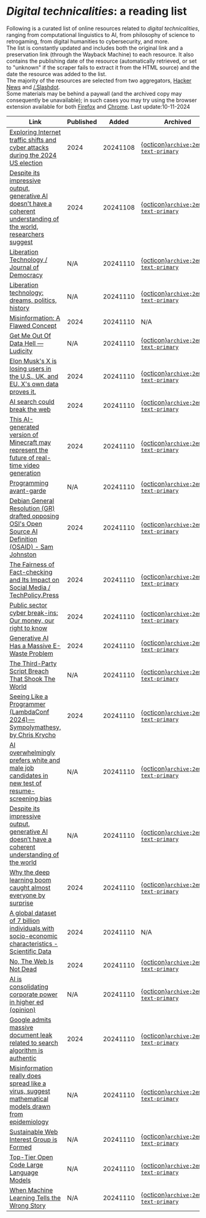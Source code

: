 
# *Digital technicalities*: a reading list
Following is a curated list of online resources related to *digital technicalities*, ranging from computational linguistics to AI, from philosophy of science to retrogaming, from digital humanities to cybersecurity, and more.  
The list is constantly updated and includes both the original link and a preservation link (through the Wayback Machine) to each resource. It also contains the publishing date of the resource (automatically retrieved, or set to "unknown" if the scraper fails to extract it from the HTML source) and the date the resource was added to the list.  
The majority of the resources are selected from two aggregators, [Hacker News](https://news.ycombinator.com/news) and [/.Slashdot](https://slashdot.org/).  
Some materials may be behind a paywall (and the archived copy may consequently be unavailable); in such cases you may try using the browser extension  available for both [Firefox](https://github.com/bpc-clone/bypass-paywalls-firefox-clean/) and [Chrome](https://github.com/bpc-clone/bypass-paywalls-chrome-clean).
    Last update:10-11-2024
    
| Link | Published | Added | Archived |
|------|-----------|-------|----------|
| [Exploring Internet traffic shifts and cyber attacks during the 2024 US election](https://blog.cloudflare.com/exploring-internet-traffic-shifts-and-cyber-attacks-during-the-2024-us-election/) | 2024 | 20241108 | [{octicon}`archive;2em;sd-text-primary`](https://web.archive.org/web/20241107113222/https://blog.cloudflare.com/exploring-internet-traffic-shifts-and-cyber-attacks-during-the-2024-us-election/) |
| [Despite its impressive output, generative AI doesn't have a coherent understanding of the world, researchers suggest](https://techxplore.com/news/2024-11-output-generative-ai-doesnt-coherent.html) | 2024 | 20241108 | [{octicon}`archive;2em;sd-text-primary`](https://web.archive.org/web/20241106023901/https://techxplore.com/news/2024-11-output-generative-ai-doesnt-coherent.html) |
| [Liberation Technology / Journal of Democracy](https://www.journalofdemocracy.org/articles/liberation-technology/) | N/A | 20241110 | [{octicon}`archive;2em;sd-text-primary`](https://web.archive.org/web/20240525024602/https://journalofdemocracy.org/articles/liberation-technology/) |
| [Liberation technology: dreams, politics, history](https://www.opendemocracy.net/en/liberation-technology-dreams-politics-history/) | N/A | 20241110 | [{octicon}`archive;2em;sd-text-primary`](https://web.archive.org/web/20240411142653/https://www.opendemocracy.net/en/liberation-technology-dreams-politics-history/) |
| [Misinformation: A Flawed Concept](https://quillette.com/2024/10/28/misinformation-a-flawed-concept/) | 2024 | 20241110 | N/A |
| [Get Me Out Of Data Hell — Ludicity](https://ludic.mataroa.blog/blog/get-me-out-of-data-hell/) | N/A | 20241110 | [{octicon}`archive;2em;sd-text-primary`](https://web.archive.org/web/20241106234721/https://ludic.mataroa.blog/blog/get-me-out-of-data-hell) |
| [Elon Musk's X is losing users in the U.S., UK, and EU. X's own data proves it.](https://mashable.com/article/elon-musk-x-user-decline-in-uk-eu-us) | 2024 | 20241110 | [{octicon}`archive;2em;sd-text-primary`](https://web.archive.org/web/20241008110015/https://mashable.com/article/elon-musk-x-user-decline-in-uk-eu-us/) |
| [AI search could break the web](https://www.technologyreview.com/2024/10/31/1106504/ai-search-could-break-the-web/) | 2024 | 20241110 | [{octicon}`archive;2em;sd-text-primary`](https://web.archive.org/web/20241110003232/https://www.technologyreview.com/2024/10/31/1106504/ai-search-could-break-the-web/) |
| [This AI-generated version of Minecraft may represent the future of real-time video generation](https://www.technologyreview.com/2024/10/31/1106461/this-ai-generated-minecraft-may-represent-the-future-of-real-time-video-generation/) | 2024 | 20241110 | [{octicon}`archive;2em;sd-text-primary`](https://web.archive.org/web/20241108215354/https://www.technologyreview.com/2024/10/31/1106461/this-ai-generated-minecraft-may-represent-the-future-of-real-time-video-generation/) |
| [Programming avant-garde](https://mmapped.blog/posts/32-programming-avant-garde) | N/A | 20241110 | [{octicon}`archive;2em;sd-text-primary`](https://web.archive.org/web/20241109002241/https://mmapped.blog/posts/32-programming-avant-garde) |
| [Debian General Resolution (GR) drafted opposing OSI's Open Source AI Definition (OSAID) - Sam Johnston](https://samjohnston.org/2024/10/22/debian-general-resolution-gr-drafted-opposing-osis-open-source-ai-definition-osaid/) | 2024 | 20241110 | [{octicon}`archive;2em;sd-text-primary`](https://web.archive.org/web/20241105121742/https://samjohnston.org/2024/10/22/debian-general-resolution-gr-drafted-opposing-osis-open-source-ai-definition-osaid/) |
| [The Fairness of Fact-checking and Its Impact on Social Media / TechPolicy.Press](https://www.techpolicy.press/the-fairness-of-the-factchecking-and-its-impact-on-social-media/) | 2024 | 20241110 | [{octicon}`archive;2em;sd-text-primary`](https://web.archive.org/web/20241107132628/https://www.techpolicy.press/the-fairness-of-the-factchecking-and-its-impact-on-social-media/) |
| [Public sector cyber break-ins: Our money, our right to know](https://www.theregister.com/2024/11/04/public_sector_breakins_opinion/) | 2024 | 20241110 | [{octicon}`archive;2em;sd-text-primary`](https://web.archive.org/web/20241105001706/https://www.theregister.com/2024/11/04/public_sector_breakins_opinion/) |
| [Generative AI Has a Massive E-Waste Problem](https://spectrum.ieee.org/e-waste) | 2024 | 20241110 | [{octicon}`archive;2em;sd-text-primary`](https://web.archive.org/web/20241105092621/https://spectrum.ieee.org/e-waste) |
| [The Third-Party Script Breach That Shook The World](https://baways.com/) | N/A | 20241110 | [{octicon}`archive;2em;sd-text-primary`](https://web.archive.org/web/20241105050204/https://baways.com/) |
| [Seeing Like a Programmer (LambdaConf 2024) — Sympolymathesy, by Chris Krycho](https://v5.chriskrycho.com/elsewhere/seeing-like-a-programmer/) | 2024 | 20241110 | [{octicon}`archive;2em;sd-text-primary`](https://web.archive.org/web/20241105070233/https://v5.chriskrycho.com/elsewhere/seeing-like-a-programmer/) |
| [AI overwhelmingly prefers white and male job candidates in new test of resume-screening bias](https://www.geekwire.com/2024/ai-overwhelmingly-prefers-white-and-male-job-candidates-in-new-test-of-resume-screening-bias/) | N/A | 20241110 | [{octicon}`archive;2em;sd-text-primary`](https://web.archive.org/web/20241107165432/https://www.geekwire.com/2024/ai-overwhelmingly-prefers-white-and-male-job-candidates-in-new-test-of-resume-screening-bias/) |
| [Despite its impressive output, generative AI doesn’t have a coherent understanding of the world](https://news.mit.edu/2024/generative-ai-lacks-coherent-world-understanding-1105) | N/A | 20241110 | [{octicon}`archive;2em;sd-text-primary`](https://web.archive.org/web/20241107175930/https://news.mit.edu/2024/generative-ai-lacks-coherent-world-understanding-1105) |
| [Why the deep learning boom caught almost everyone by surprise](https://www.understandingai.org/p/why-the-deep-learning-boom-caught) | 2024 | 20241110 | [{octicon}`archive;2em;sd-text-primary`](https://web.archive.org/web/20241107001426/https://www.understandingai.org/p/why-the-deep-learning-boom-caught) |
| [A global dataset of 7 billion individuals with socio-economic characteristics - Scientific Data](https://www.nature.com/articles/s41597-024-03864-2?error=cookies_not_supported&code=4d5ce214-fbb7-4c20-b3a2-13e8e8eb3bcd) | 2024 | 20241110 | N/A |
| [No, The Web Is Not Dead](https://www.peoplevsalgorithms.com/p/no-the-web-is-not-dead) | 2024 | 20241110 | [{octicon}`archive;2em;sd-text-primary`](https://web.archive.org/web/20240801133435/https://www.peoplevsalgorithms.com/p/no-the-web-is-not-dead) |
| [AI is consolidating corporate power in higher ed (opinion)](https://www.insidehighered.com/opinion/views/2024/11/06/ai-consolidating-corporate-power-higher-ed-opinion) | N/A | 20241110 | [{octicon}`archive;2em;sd-text-primary`](https://web.archive.org/web/20241107151821/https://www.insidehighered.com/opinion/views/2024/11/06/ai-consolidating-corporate-power-higher-ed-opinion) |
| [Google admits massive document leak related to search algorithm is authentic](https://nypost.com/2024/05/30/business/google-admits-massive-leak-related-to-search-is-authentic/) | 2024 | 20241110 | [{octicon}`archive;2em;sd-text-primary`](https://web.archive.org/web/20241107071924/https://nypost.com/2024/05/30/business/google-admits-massive-leak-related-to-search-is-authentic/) |
| [Misinformation really does spread like a virus, suggest mathematical models drawn from epidemiology](https://theconversation.com/misinformation-really-does-spread-like-a-virus-suggest-mathematical-models-drawn-from-epidemiology-242679) | N/A | 20241110 | [{octicon}`archive;2em;sd-text-primary`](https://web.archive.org/web/20241107110117/https://theconversation.com/misinformation-really-does-spread-like-a-virus-suggest-mathematical-models-drawn-from-epidemiology-242679) |
| [Sustainable Web Interest Group is Formed](https://www.w3.org/blog/2024/sustainable-web-interest-group-is-formed/) | N/A | 20241110 | [{octicon}`archive;2em;sd-text-primary`](https://web.archive.org/web/20241107204426/https://www.w3.org/blog/2024/sustainable-web-interest-group-is-formed/) |
| [Top-Tier Open Code Large Language Models](https://opencoder-llm.github.io/) | N/A | 20241110 | [{octicon}`archive;2em;sd-text-primary`](https://web.archive.org/web/20241110005255/https://opencoder-llm.github.io/) |
| [When Machine Learning Tells the Wrong Story](https://jackcook.com/2024/11/09/bigger-fish.html) | N/A | 20241110 | [{octicon}`archive;2em;sd-text-primary`](https://web.archive.org/web/20241110072018/https://jackcook.com/2024/11/09/bigger-fish.html) |
